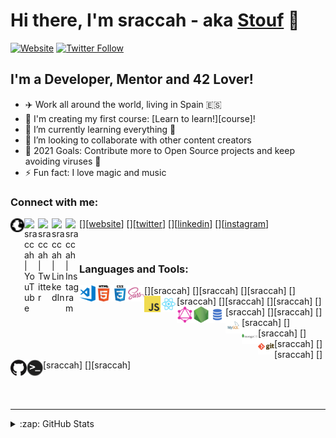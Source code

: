 <!--
**sraccah/sraccah** is a ✨ _special_ ✨ repository because its `README.md` (this file) appears on your GitHub profile.

Here are some ideas to get you started:

- 🔭 I’m currently working on ...
- 🌱 I’m currently learning ...
- 👯 I’m looking to collaborate on ...
- 🤔 I’m looking for help with ...
- 💬 Ask me about ...
- 📫 How to reach me: ...
- 😄 Pronouns: ...
- ⚡ Fun fact: ...
-->

# Hi there, I'm sraccah - aka [Stouf][website] 👋

[![Website](https://img.shields.io/website?label=sraccah.com&style=for-the-badge&url=https%3A%2F%2Fsraccah.com)](https://sraccah.com)
[![Twitter Follow](https://img.shields.io/twitter/follow/sraccah?color=1DA1F2&logo=twitter&style=for-the-badge)](https://twitter.com/intent/follow?original_referer=https%3A%2F%2Fgithub.com%2Fsraccah&screen_name=sraccah)

## I'm a Developer, Mentor and 42 Lover!

- ✈️ Work all around the world, living in Spain 🇪🇸
- 🔭 I'm creating my first course: [Learn to learn!][course]!
- 🌱 I’m currently learning everything 🤣
- 👯 I’m looking to collaborate with other content creators
- 🥅 2021 Goals: Contribute more to Open Source projects and keep avoiding viruses 🤣
- ⚡ Fun fact: I love magic and music

### Connect with me:

[<img align="left" alt="sraccah.com" width="22px" src="https://raw.githubusercontent.com/iconic/open-iconic/master/svg/globe.svg" />][[website](https://github.com/sraccah)]
[<img align="left" alt="sraccah | YouTube" width="22px" src="https://cdn.jsdelivr.net/npm/simple-icons@v3/icons/youtube.svg" />][youtube]
[<img align="left" alt="sraccah | Twitter" width="22px" src="https://cdn.jsdelivr.net/npm/simple-icons@v3/icons/twitter.svg" />][[twitter](https://twitter.com/_sraccah)]
[<img align="left" alt="sraccah | LinkedIn" width="22px" src="https://cdn.jsdelivr.net/npm/simple-icons@v3/icons/linkedin.svg" />][[linkedin](https://www.linkedin.com/in/stephane-raccah/)]
[<img align="left" alt="sraccah | Instagram" width="22px" src="https://cdn.jsdelivr.net/npm/simple-icons@v3/icons/instagram.svg" />][[instagram](https://www.instagram.com/42madridftef/)]

<br />

### Languages and Tools:

[<img align="left" alt="Visual Studio Code" width="26px" src="https://raw.githubusercontent.com/github/explore/80688e429a7d4ef2fca1e82350fe8e3517d3494d/topics/visual-studio-code/visual-studio-code.png" />][sraccah]
[<img align="left" alt="HTML5" width="26px" src="https://raw.githubusercontent.com/github/explore/80688e429a7d4ef2fca1e82350fe8e3517d3494d/topics/html/html.png" />][sraccah]
[<img align="left" alt="CSS3" width="26px" src="https://raw.githubusercontent.com/github/explore/80688e429a7d4ef2fca1e82350fe8e3517d3494d/topics/css/css.png" />][sraccah]
[<img align="left" alt="Sass" width="26px" src="https://raw.githubusercontent.com/github/explore/80688e429a7d4ef2fca1e82350fe8e3517d3494d/topics/sass/sass.png" />][sraccah]
[<img align="left" alt="JavaScript" width="26px" src="https://raw.githubusercontent.com/github/explore/80688e429a7d4ef2fca1e82350fe8e3517d3494d/topics/javascript/javascript.png" />][sraccah]
[<img align="left" alt="React" width="26px" src="https://raw.githubusercontent.com/github/explore/80688e429a7d4ef2fca1e82350fe8e3517d3494d/topics/react/react.png" />][sraccah]
[<img align="left" alt="GraphQL" width="26px" src="https://raw.githubusercontent.com/github/explore/80688e429a7d4ef2fca1e82350fe8e3517d3494d/topics/graphql/graphql.png" />][sraccah]
[<img align="left" alt="Node.js" width="26px" src="https://raw.githubusercontent.com/github/explore/80688e429a7d4ef2fca1e82350fe8e3517d3494d/topics/nodejs/nodejs.png" />][sraccah]
[<img align="left" alt="SQL" width="26px" src="https://raw.githubusercontent.com/github/explore/80688e429a7d4ef2fca1e82350fe8e3517d3494d/topics/sql/sql.png" />][sraccah]
[<img align="left" alt="MySQL" width="26px" src="https://raw.githubusercontent.com/github/explore/80688e429a7d4ef2fca1e82350fe8e3517d3494d/topics/mysql/mysql.png" />][sraccah]
[<img align="left" alt="MongoDB" width="26px" src="https://raw.githubusercontent.com/github/explore/80688e429a7d4ef2fca1e82350fe8e3517d3494d/topics/mongodb/mongodb.png" />][sraccah]
[<img align="left" alt="Git" width="26px" src="https://raw.githubusercontent.com/github/explore/80688e429a7d4ef2fca1e82350fe8e3517d3494d/topics/git/git.png" />][sraccah]
[<img align="left" alt="GitHub" width="26px" src="https://raw.githubusercontent.com/github/explore/78df643247d429f6cc873026c0622819ad797942/topics/github/github.png" />][sraccah]
[<img align="left" alt="Terminal" width="26px" src="https://raw.githubusercontent.com/github/explore/80688e429a7d4ef2fca1e82350fe8e3517d3494d/topics/terminal/terminal.png" />][sraccah]

<br />
<br />

---

<details>
  <summary>:zap: GitHub Stats</summary>

  <img align="left" alt="sraccah's GitHub Stats" src="https://github-readme-stats.vercel.app/api?username=sraccah&show_icons=true&hide_border=true" />

</details>

[website]: https://github.com/sraccah
[twitter]: https://twitter.com/_sraccah
[youtube]: https://youtube.com/sraccah
[instagram]: https://www.instagram.com/42madridftef/
[linkedin]: https://www.linkedin.com/in/stephane-raccah/